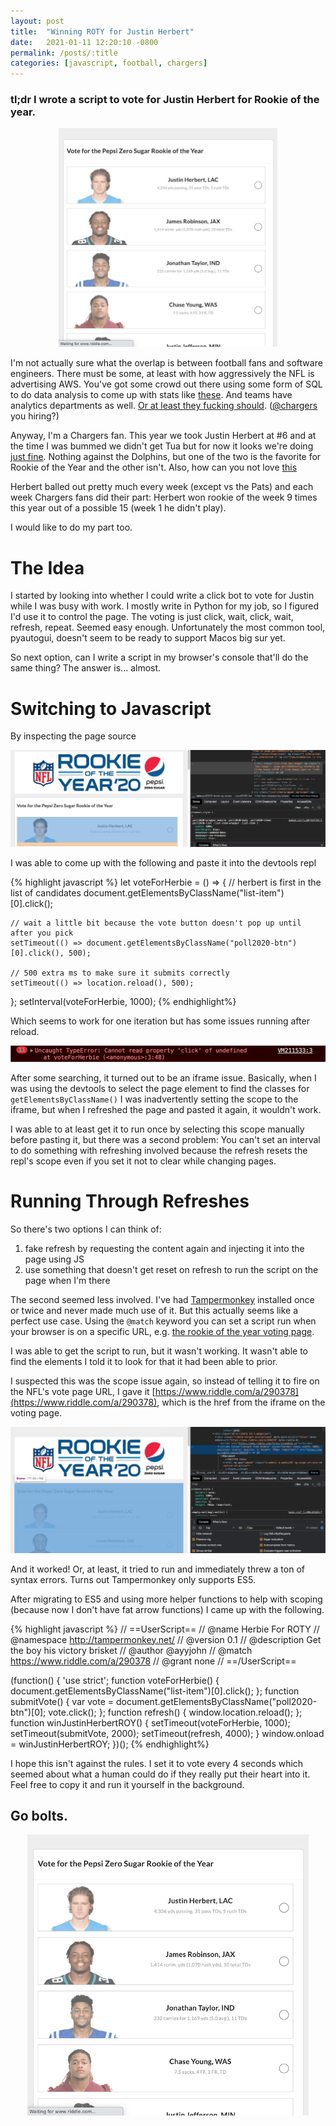 ```yaml
---
layout: post
title:  "Winning ROTY for Justin Herbert"
date:   2021-01-11 12:20:10 -0800
permalink: /posts/:title
categories: [javascript, football, chargers]
---
```

### tl;dr I wrote a script to vote for Justin Herbert for Rookie of the year.

<p align="center">
<img src='/assets/herbie_roty/vote_for_herbie.gif' class="herbie-vote-gif" width="350px" height="350px"/>
</p>

I'm not actually sure what the overlap is between football fans and software engineers. There must be some, at least with how aggressively the NFL is advertising AWS.
You've got some crowd out there using some form of SQL to do data analysis to come up with stats like [these](https://twitter.com/JarrettTSutton/status/1333599792858099713).
And teams have analytics departments as well. [Or at least they fucking should](https://www.boltsfromtheblue.com/2018/7/19/17593186/the-los-angeles-chargers-dont-have-a-single-analytics-employee-nfl). ([@chargers](https://twitter.com/Chargers) you hiring?)

Anyway, I'm a Chargers fan. This year we took Justin Herbert at #6 and at the time I was bummed we didn't get Tua but for now it looks we're doing [just fine](https://www.youtube.com/watch?v=q9NlShd6Xoc). Nothing against the Dolphins, but one of the two is the favorite for Rookie of the Year and the other isn't.
Also, how can you not love [this](https://www.youtube.com/watch?v=BjJh7HfZHIo)

Herbert balled out pretty much every week (except vs the Pats) and each week Chargers fans did their part: Herbert won rookie of the week 9 times this year out of a possible 15 (week 1 he didn't play).

I would like to do my part too.

# The Idea
I started by looking into whether I could write a click bot to vote for Justin while I was busy with work. I mostly write in Python for my job, so I figured I'd use it to control the page.
The voting is just click, wait, click, wait, refresh, repeat. Seemed easy enough.
Unfortunately the most common tool, pyautogui, doesn't seem to be ready to support Macos big sur yet.

So next option, can I write a script in my browser's console that'll do the same thing?
The answer is... almost.

# Switching to Javascript

By inspecting the page source

![page source](/assets/herbie_roty/inspect_page.png)

I was able to come up with the following and paste it into the devtools repl

{% highlight javascript %}
let voteForHerbie = () => {
    // herbert is first in the list of candidates
    document.getElementsByClassName("list-item")[0].click();

    // wait a little bit because the vote button doesn't pop up until after you pick
    setTimeout(() => document.getElementsByClassName("poll2020-btn")[0].click(), 500);

    // 500 extra ms to make sure it submits correctly
    setTimeout(() => location.reload(), 500);
};
setInterval(voteForHerbie, 1000);
{% endhighlight%}

Which seems to work for one iteration but has some issues running after reload.

![error](/assets/herbie_roty/error_cant_click.png)

After some searching, it turned out to be an iframe issue.
Basically, when I was using the devtools to select the page element to find the classes for `getElementsByClassName()` I was inadvertently setting the scope to the iframe, but when I refreshed the page and pasted it again, it wouldn't work.

I was able to at least get it to run once by selecting this scope manually before pasting it, but there was a second problem:
You can't set an interval to do something with refreshing involved because the refresh resets the repl's scope even if you set it not to clear while changing pages.

# Running Through Refreshes

So there's two options I can think of:

1. fake refresh by requesting the content again and injecting it into the page using JS
2. use something that doesn't get reset on refresh to run the script on the page when I'm there


The second seemed less involved. I've had [Tampermonkey](https://chrome.google.com/webstore/detail/tampermonkey/dhdgffkkebhmkfjojejmpbldmpobfkfo?hl=en) installed once or twice and never made much use of it.
But this actually seems like a perfect use case. Using the `@match` keyword you can set a script run when your browser is on a specific URL, e.g. [the rookie of the year voting page](https://www.nfl.com/voting/rookies/rookie-of-the-year).

I was able to get the script to run, but it wasn't working. It wasn't able to find the elements I told it to look for that it had been able to prior.

I suspected this was the scope issue again, so instead of telling it to fire on the NFL's vote page URL, I gave it [https://www.riddle.com/a/290378](https://www.riddle.com/a/290378), which is the href from the iframe on the voting page.

![iframe](/assets/herbie_roty/iframe.png)

And it worked! Or, at least, it tried to run and immediately threw a ton of syntax errors. Turns out Tampermonkey only supports ES5.

After migrating to ES5 and using more helper functions to help with scoping (because now I don't have fat arrow functions) I came up with the following.

{% highlight javascript %}
// ==UserScript==
// @name         Herbie For ROTY
// @namespace    http://tampermonkey.net/
// @version      0.1
// @description  Get the boy his victory brisket
// @author       @ayyjohn
// @match        https://www.riddle.com/a/290378
// @grant        none
// ==/UserScript==

(function() {
    'use strict';
    function voteForHerbie() {
        document.getElementsByClassName("list-item")[0].click();
    };
    function submitVote() {
        var vote = document.getElementsByClassName("poll2020-btn")[0];
        vote.click();
    };
    function refresh() {
        window.location.reload();
    };
    function winJustinHerbertROY() {
        setTimeout(voteForHerbie, 1000);
        setTimeout(submitVote, 2000);
        setTimeout(refresh, 4000);
    }
    window.onload = winJustinHerbertROY;
})();
{% endhighlight%}

I hope this isn't against the rules.
I set it to vote every 4 seconds which seemed about what a human could do if they really put their heart into it.
Feel free to copy it and run it yourself in the background.

## Go bolts.

<p align="center">
<img src='/assets/herbie_roty/vote_for_herbie.gif' class="herbie-vote-gif" width="450px" height="450px"/>
</p>